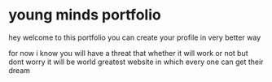 # young minds portfolio

hey welcome to this portfolio you can create your profile in very better way

for now i know you will have a threat that whether it will work or not but dont worry it will be world greatest website in which every one can get their dream
